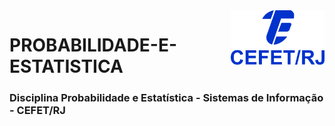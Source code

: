 <img src="cefet-logo1.png" align="right" width="150">

# PROBABILIDADE-E-ESTATISTICA

<h3>Disciplina Probabilidade e Estatística - Sistemas de Informação - CEFET/RJ</h3>
<br>
